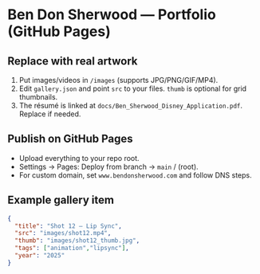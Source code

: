 # Ben Don Sherwood — Portfolio (GitHub Pages)

## Replace with real artwork
1) Put images/videos in `/images` (supports JPG/PNG/GIF/MP4).
2) Edit `gallery.json` and point `src` to your files. `thumb` is optional for grid thumbnails.
3) The résumé is linked at `docs/Ben_Sherwood_Disney_Application.pdf`. Replace if needed.

## Publish on GitHub Pages
- Upload everything to your repo root.
- Settings → Pages: Deploy from branch → `main` / (root).
- For custom domain, set `www.bendonsherwood.com` and follow DNS steps.

## Example gallery item
```json
{
  "title": "Shot 12 — Lip Sync",
  "src": "images/shot12.mp4",
  "thumb": "images/shot12_thumb.jpg",
  "tags": ["animation","lipsync"],
  "year": "2025"
}
```